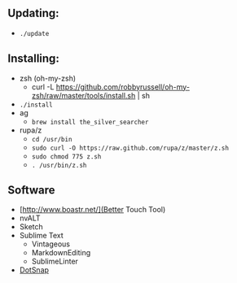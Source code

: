 ## Updating:
* `./update`

## Installing:
* zsh (oh-my-zsh)
    * curl -L https://github.com/robbyrussell/oh-my-zsh/raw/master/tools/install.sh | sh
* `./install`
* ag
    * `brew install the_silver_searcher`
* rupa/z
    * `cd /usr/bin`
    * `sudo curl -O https://raw.github.com/rupa/z/master/z.sh`
    * `sudo chmod 775 z.sh`
    * `. /usr/bin/z.sh`

## Software
* [http://www.boastr.net/](Better Touch Tool)
* nvALT
* Sketch
* Sublime Text
   * Vintageous
   * MarkdownEditing
   * SublimeLinter
* [DotSnap](https://github.com/DotMail/DotSnap)
